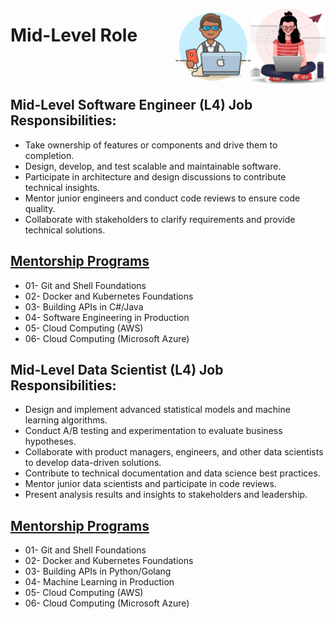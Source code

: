 <a href="/Interview-Preparation/level-4.md"><img align="right" width="120" src="/Interview-Preparation/logos/emp14.png"></img></a>
<a href="/Interview-Preparation/level-4.md"><img align="right" width="120" src="/Interview-Preparation/logos/emp13.png"></img></a>

# Mid-Level Role

<br><br>

## Mid-Level Software Engineer (L4) Job Responsibilities:
- Take ownership of features or components and drive them to completion.
- Design, develop, and test scalable and maintainable software.
- Participate in architecture and design discussions to contribute technical insights.
- Mentor junior engineers and conduct code reviews to ensure code quality.
- Collaborate with stakeholders to clarify requirements and provide technical solutions.

## [Mentorship Programs](/Mentorship-Programs/README.md)
- 01- Git and Shell Foundations
- 02- Docker and Kubernetes Foundations
- 03- Building APIs in C#/Java
- 04- Software Engineering in Production
- 05- Cloud Computing (AWS)
- 06- Cloud Computing (Microsoft Azure)

## Mid-Level Data Scientist (L4) Job Responsibilities:
- Design and implement advanced statistical models and machine learning algorithms.
- Conduct A/B testing and experimentation to evaluate business hypotheses.
- Collaborate with product managers, engineers, and other data scientists to develop data-driven solutions.
- Contribute to technical documentation and data science best practices.
- Mentor junior data scientists and participate in code reviews.
- Present analysis results and insights to stakeholders and leadership.

## [Mentorship Programs](/Mentorship-Programs/README.md)
- 01- Git and Shell Foundations
- 02- Docker and Kubernetes Foundations
- 03- Building APIs in Python/Golang
- 04- Machine Learning in Production
- 05- Cloud Computing (AWS)
- 06- Cloud Computing (Microsoft Azure)
